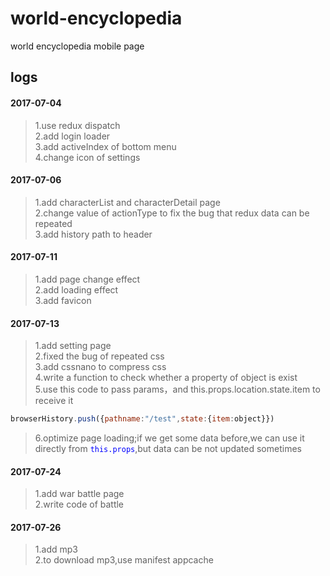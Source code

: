 # world-encyclopedia
world encyclopedia mobile page

## logs
#### 2017-07-04  
> 1.use redux dispatch  
> 2.add login loader  
> 3.add activeIndex of bottom menu  
> 4.change icon of settings
#### 2017-07-06  
> 1.add characterList and characterDetail page  
> 2.change value of actionType to fix the bug that redux data can be repeated  
> 3.add history path to header  
#### 2017-07-11
> 1.add page change effect  
> 2.add loading effect  
> 3.add favicon  
#### 2017-07-13
> 1.add setting page  
> 2.fixed the bug of repeated css  
> 3.add cssnano to compress css  
> 4.write a function to check whether a property of object is exist  
> 5.use this code to pass params，and this.props.location.state.item to receive it
```javascript 
browserHistory.push({pathname:"/test",state:{item:object}})
```
> 6.optimize page loading;if we get some data before,we can use it directly from <font color=blue>`this.props`</font>,but data can be not updated sometimes 
#### 2017-07-24
> 1.add war battle page  
> 2.write code of battle  

#### 2017-07-26
> 1.add mp3  
> 2.to download mp3,use manifest appcache

